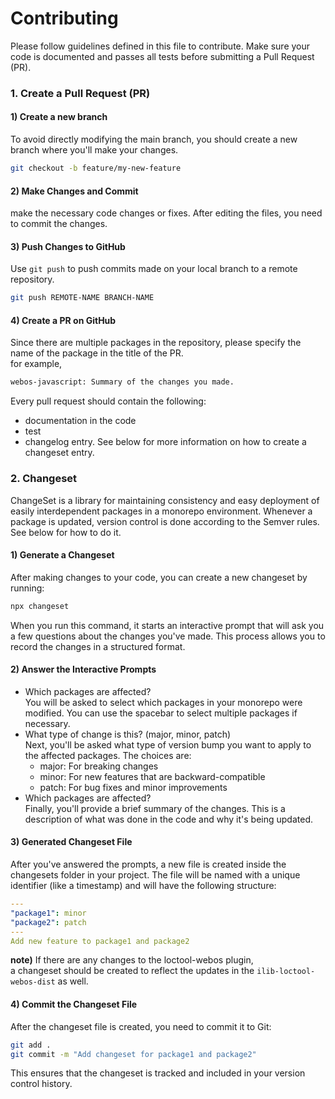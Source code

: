 # Contributing

Please follow guidelines defined in this file to contribute.
Make sure your code is documented and passes all tests before submitting a Pull Request (PR).

### 1. Create a Pull Request (PR)


#### 1) Create a new branch
To avoid directly modifying the main branch, you should create a new branch where you'll make your changes.
```bash
git checkout -b feature/my-new-feature
```
#### 2) Make Changes and Commit
make the necessary code changes or fixes. After editing the files, you need to commit the changes.

#### 3) Push Changes to GitHub
Use `git push` to push commits made on your local branch to a remote repository.   

```bash
git push REMOTE-NAME BRANCH-NAME
```

#### 4) Create a PR on GitHub 
Since there are multiple packages in the repository, please specify the name of the package in the title of the PR.  
for example,  

```bash
webos-javascript: Summary of the changes you made.
```

Every pull request should contain the following:
   - documentation in the code
   - test
   - changelog entry. See below for more information on how to create a changeset entry.


### 2. Changeset
ChangeSet is a library for maintaining consistency and easy deployment of easily interdependent packages in a monorepo environment. Whenever a package is updated, version control is done according to the Semver rules.
See below for how to do it.

#### 1) Generate a Changeset
After making changes to your code, you can create a new changeset by running:  
```bash
npx changeset
```

When you run this command, it starts an interactive prompt that will ask you a few questions about the changes you've made. This process allows you to record the changes in a structured format.

#### 2) Answer the Interactive Prompts 
- Which packages are affected?   
  You will be asked to select which packages in your monorepo were modified. You can use the spacebar to select multiple packages if necessary.
- What type of change is this? (major, minor, patch)  
  Next, you'll be asked what type of version bump you want to apply to the affected packages. The choices are:
  - major: For breaking changes
  - minor: For new features that are backward-compatible
  - patch: For bug fixes and minor improvements
- Which packages are affected?  
  Finally, you'll provide a brief summary of the changes. This is a description of what was done in the code and why it's being updated.

#### 3) Generated Changeset File  
After you've answered the prompts, a new file is created inside the changesets folder in your project. The file will be named with a unique identifier (like a timestamp) and will have the following structure:

```yaml
---
"package1": minor
"package2": patch
---
Add new feature to package1 and package2
```
**note)**
If there are any changes to the loctool-webos plugin,  
a changeset should be created to reflect the updates in the `ilib-loctool-webos-dist` as well.

#### 4) Commit the Changeset File  
After the changeset file is created, you need to commit it to Git:

```bash
git add .
git commit -m "Add changeset for package1 and package2"
```
This ensures that the changeset is tracked and included in your version control history.